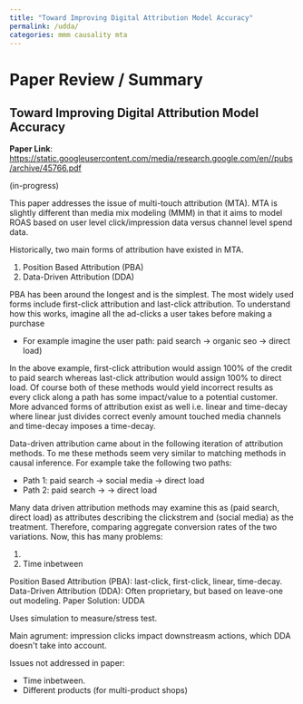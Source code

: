 ```yaml
---
title: "Toward Improving Digital Attribution Model Accuracy"
permalink: /udda/
categories: mmm causality mta
---
```


# Paper Review / Summary

## Toward Improving Digital Attribution Model Accuracy
**Paper Link**: https://static.googleusercontent.com/media/research.google.com/en//pubs/archive/45766.pdf

(in-progress)

This paper addresses the issue of multi-touch attribution (MTA). MTA is slightly different than media mix modeling (MMM) in that it aims to model ROAS based on user level click/impression data versus channel level spend data. 

Historically, two main forms of attribution have existed in MTA. 

1. Position Based Attribution (PBA)
2. Data-Driven Attribution (DDA)

PBA has been around the longest and is the simplest. The most widely used forms include first-click attribution and last-click attribution. To understand how this works, imagine all the ad-clicks a user takes before making a purchase 

* For example imagine the user path: paid search -> organic seo -> direct load)

In the above example, first-click attribution would assign 100% of the credit to paid search whereas last-click attribution would assign 100% to direct load. Of course both of these methods would yield incorrect results as every click along a path has some impact/value to a potential customer. More advanced forms of attribution exist as well i.e. linear and time-decay where linear just divides correct evenly amount touched media channels and time-decay imposes a time-decay. 

Data-driven attribution came about in the following iteration of attribution methods. To me these methods seem very similar to matching methods in causal inference. For example take the following two paths:

* Path 1: paid search -> social media -> direct load
* Path 2: paid search ->              -> direct load

Many data driven attribution methods may examine this as (paid search, direct load) as attributes describing the clickstrem and (social media) as the treatment. Therefore, comparing aggregate conversion rates of the two variations. Now, this has many problems:

1.
2. Time inbetween



Position Based Attribution (PBA): last-click, first-click, linear, time-decay. 
Data-Driven Attribution (DDA): Often proprietary, but based on leave-one out modeling.
Paper Solution: UDDA

Uses simulation to measure/stress test. 

Main agrument: impression clicks impact downstreasm actions, which DDA doesn't take into account. 


Issues not addressed in paper:
* Time inbetween. 
* Different products (for multi-product shops)
